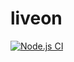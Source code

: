 # liveon
[![Node.js CI](https://github.com/Thandeka93/liveon/actions/workflows/node.js.yml/badge.svg)](https://github.com/Thandeka93/liveon/actions/workflows/node.js.yml)
